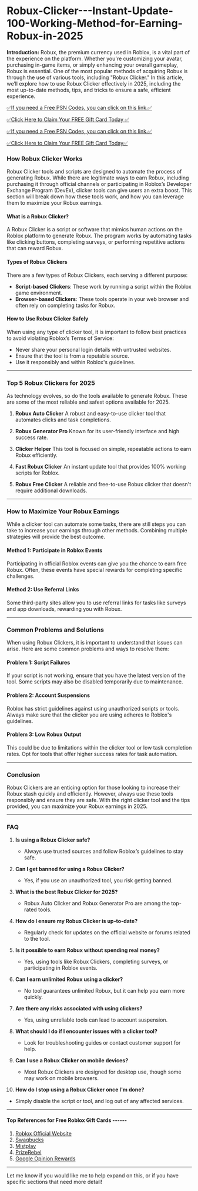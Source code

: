 # Robux-Clicker---Instant-Update-100-Working-Method-for-Earning-Robux-in-2025

**Introduction:**
Robux, the premium currency used in Roblox, is a vital part of the experience on the platform. Whether you're customizing your avatar, purchasing in-game items, or simply enhancing your overall gameplay, Robux is essential. One of the most popular methods of acquiring Robux is through the use of various tools, including "Robux Clicker." In this article, we’ll explore how to use Robux Clicker effectively in 2025, including the most up-to-date methods, tips, and tricks to ensure a safe, efficient experience.

[✅If you need a Free PSN Codes, you can click on this link.✅](https://dmfarid.com/roblox_gift_card/)

[✅Click Here to Claim Your FREE Gift Card Today ✅](https://dmfarid.com/roblox_gift_card/)

[✅If you need a Free PSN Codes, you can click on this link.✅](https://dmfarid.com/PSN-Gift-Cards/)

[✅Click Here to Claim Your FREE Gift Card Today✅](https://dmfarid.com/roblox_gift_card/)

### **How Robux Clicker Works**
Robux Clicker tools and scripts are designed to automate the process of generating Robux. While there are legitimate ways to earn Robux, including purchasing it through official channels or participating in Roblox’s Developer Exchange Program (DevEx), clicker tools can give users an extra boost. This section will break down how these tools work, and how you can leverage them to maximize your Robux earnings.

#### **What is a Robux Clicker?**
A Robux Clicker is a script or software that mimics human actions on the Roblox platform to generate Robux. The program works by automating tasks like clicking buttons, completing surveys, or performing repetitive actions that can reward Robux. 

#### **Types of Robux Clickers**
There are a few types of Robux Clickers, each serving a different purpose:
- **Script-based Clickers**: These work by running a script within the Roblox game environment.
- **Browser-based Clickers**: These tools operate in your web browser and often rely on completing tasks for Robux.

#### **How to Use Robux Clicker Safely**
When using any type of clicker tool, it is important to follow best practices to avoid violating Roblox’s Terms of Service:
- Never share your personal login details with untrusted websites.
- Ensure that the tool is from a reputable source.
- Use it responsibly and within Roblox's guidelines.

---

### **Top 5 Robux Clickers for 2025**
As technology evolves, so do the tools available to generate Robux. These are some of the most reliable and safest options available for 2025.

1. **Robux Auto Clicker**
   A robust and easy-to-use clicker tool that automates clicks and task completions.
   
2. **Robux Generator Pro**
   Known for its user-friendly interface and high success rate.
   
3. **Clicker Helper**
   This tool is focused on simple, repeatable actions to earn Robux efficiently.

4. **Fast Robux Clicker**
   An instant update tool that provides 100% working scripts for Roblox.
   
5. **Robux Free Clicker**
   A reliable and free-to-use Robux clicker that doesn't require additional downloads.

---

### **How to Maximize Your Robux Earnings**
While a clicker tool can automate some tasks, there are still steps you can take to increase your earnings through other methods. Combining multiple strategies will provide the best outcome.

#### **Method 1: Participate in Roblox Events**
Participating in official Roblox events can give you the chance to earn free Robux. Often, these events have special rewards for completing specific challenges.

#### **Method 2: Use Referral Links**
Some third-party sites allow you to use referral links for tasks like surveys and app downloads, rewarding you with Robux.

---

### **Common Problems and Solutions**
When using Robux Clickers, it is important to understand that issues can arise. Here are some common problems and ways to resolve them:

#### **Problem 1: Script Failures**
If your script is not working, ensure that you have the latest version of the tool. Some scripts may also be disabled temporarily due to maintenance.

#### **Problem 2: Account Suspensions**
Roblox has strict guidelines against using unauthorized scripts or tools. Always make sure that the clicker you are using adheres to Roblox's guidelines.

#### **Problem 3: Low Robux Output**
This could be due to limitations within the clicker tool or low task completion rates. Opt for tools that offer higher success rates for task automation.

---

### **Conclusion**
Robux Clickers are an enticing option for those looking to increase their Robux stash quickly and efficiently. However, always use these tools responsibly and ensure they are safe. With the right clicker tool and the tips provided, you can maximize your Robux earnings in 2025. 

---

### **FAQ**
1. **Is using a Robux Clicker safe?**
   - Always use trusted sources and follow Roblox’s guidelines to stay safe.

2. **Can I get banned for using a Robux Clicker?**
   - Yes, if you use an unauthorized tool, you risk getting banned.

3. **What is the best Robux Clicker for 2025?**
   - Robux Auto Clicker and Robux Generator Pro are among the top-rated tools.

4. **How do I ensure my Robux Clicker is up-to-date?**
   - Regularly check for updates on the official website or forums related to the tool.

5. **Is it possible to earn Robux without spending real money?**
   - Yes, using tools like Robux Clickers, completing surveys, or participating in Roblox events.

6. **Can I earn unlimited Robux using a clicker?**
   - No tool guarantees unlimited Robux, but it can help you earn more quickly.

7. **Are there any risks associated with using clickers?**
   - Yes, using unreliable tools can lead to account suspension.

8. **What should I do if I encounter issues with a clicker tool?**
   - Look for troubleshooting guides or contact customer support for help.

9. **Can I use a Robux Clicker on mobile devices?**
   - Most Robux Clickers are designed for desktop use, though some may work on mobile browsers.

10. **How do I stop using a Robux Clicker once I'm done?**
   - Simply disable the script or tool, and log out of any affected services.

---

#### Top References for Free Roblox Gift Cards ------

1. [Roblox Official Website](https://dmfarid.com/roblox_gift_card/)
2. [Swagbucks](https://dmfarid.com/roblox_gift_card/)
3. [Mistplay](https://dmfarid.com/roblox_gift_card/)
4. [PrizeRebel](https://dmfarid.com/roblox_gift_card/)
5. [Google Opinion Rewards](https://dmfarid.com/roblox_gift_card/)

---

Let me know if you would like me to help expand on this, or if you have specific sections that need more detail!
